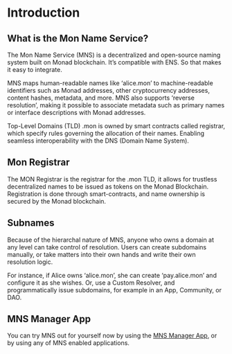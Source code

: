# Introduction

## What is the Mon Name Service?

The Mon Name Service (MNS) is a decentralized and open-source naming system built on Monad blockchain. It’s compatible with ENS. So that makes it easy to integrate.

MNS maps human-readable names like ‘alice.mon’ to machine-readable identifiers such as Monad addresses, other cryptocurrency addresses, content hashes, metadata, and more. MNS also supports ‘reverse resolution’, making it possible to associate metadata such as primary names or interface descriptions with Monad addresses.

Top-Level Domains (TLD) .mon is owned by smart contracts called registrar, which specify rules governing the allocation of their names. Enabling seamless interoperability with the DNS (Domain Name System).

## Mon Registrar

The MON Registrar is the registrar for the .mon TLD, it allows for trustless decentralized names to be issued as tokens on the Monad Blockchain. Registration is done through smart-contracts, and name ownership is secured by the Monad blockchain.

## Subnames

Because of the hierarchal nature of MNS, anyone who owns a domain at any level can take control of resolution. Users can create subdomains manually, or take matters into their own hands and write their own resolution logic.

For instance, if Alice owns ‘alice.mon’, she can create ‘pay.alice.mon’ and configure it as she wishes. Or, use a Custom Resolver, and programmatically issue subdomains, for example in an App, Community, or DAO.

## MNS Manager App

You can try MNS out for yourself now by using the [MNS Manager App](https://dapp.monadns.com), or by using any of MNS enabled applications.


